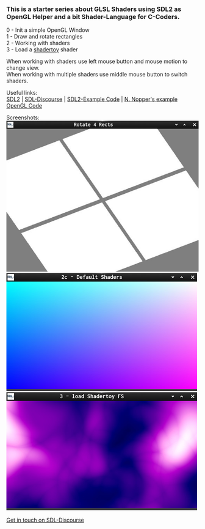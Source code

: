 ### This is a starter series about GLSL Shaders using SDL2 as OpenGL Helper and a bit Shader-Language for C-Coders.

0 - Init a simple OpenGL Window  
1 - Draw and rotate rectangles  
2 - Working with shaders  
3 - Load a [shadertoy](https://www.shadertoy.com/) shader  

When working with shaders use left mouse button and mouse motion to change view.  
When working with multiple shaders use middle mouse button to switch shaders.  

Useful links:  
[SDL2](https://www.libsdl.org/) | [SDL-Discourse](https://discourse.libsdl.org) | [SDL2-Example Code](https://gist.github.com/Acry/baa861b8e370c6eddbb18519c487d9d8) | [N. Nopper's example OpenGL Code](https://github.com/McNopper/OpenGL)  

Screenshots:  
![Screenshot](shots/shot_1b.c.jpg)  
![Screenshot](shots/shot_2.c.jpg)  
![Screenshot](shots/shot-3.c.jpg)  


[Get in touch on SDL-Discourse](https://discourse.libsdl.org/u/Acry/summary)
